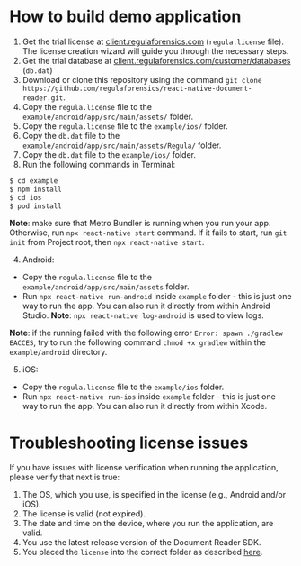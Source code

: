 # How to build demo application

1. Get the trial license at [client.regulaforensics.com](https://client.regulaforensics.com/) (`regula.license` file). The license creation wizard will guide you through the necessary steps.
2. Get the trial database at [client.regulaforensics.com/customer/databases](https://client.regulaforensics.com/customer/databases) (`db.dat`)
2. Download or clone this repository using the command `git clone https://github.com/regulaforensics/react-native-document-reader.git`.
4. Copy the `regula.license` file to the `example/android/app/src/main/assets/` folder.
4. Copy the `regula.license` file to the `example/ios/` folder.
5. Copy the `db.dat` file to the `example/android/app/src/main/assets/Regula/` folder.
6. Copy the `db.dat` file to the `example/ios/` folder.
3. Run the following commands in Terminal:
```bash
$ cd example
$ npm install
$ cd ios
$ pod install
```

**Note**: make sure that Metro Bundler is running when you run your app. Otherwise, run `npx react-native start` command. If it fails to start, run `git init` from Project root, then `npx react-native start`.

4. Android:
  * Copy the `regula.license` file to the `example/android/app/src/main/assets` folder.
  * Run `npx react-native run-android` inside `example` folder - this is just one way to run the app. You can also run it directly from within Android Studio. **Note**: `npx react-native log-android` is used to view logs.

**Note**: if the running failed with the following error `Error: spawn ./gradlew EACCES`, try to run the following command `chmod +x gradlew` within the `example/android` directory.

5. iOS:
  * Copy the `regula.license` file to the `example/ios` folder.
  * Run `npx react-native run-ios` inside `example` folder - this is just one way to run the app. You can also run it directly from within Xcode.

# Troubleshooting license issues

If you have issues with license verification when running the application, please verify that next is true:
1. The OS, which you use, is specified in the license (e.g., Android and/or iOS).
3. The license is valid (not expired).
4. The date and time on the device, where you run the application, are valid.
5. You use the latest release version of the Document Reader SDK.
6. You placed the  `license` into the correct folder as described [here](#how-to-build-demo-application).
